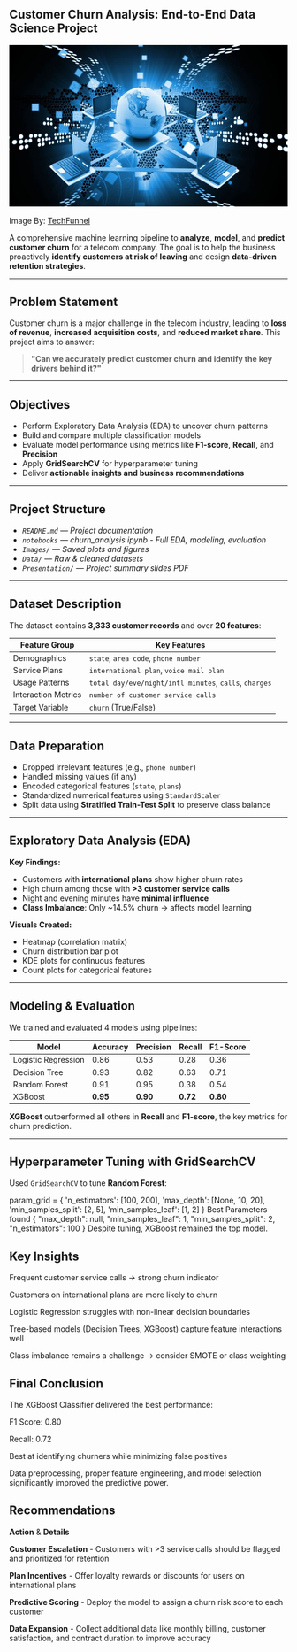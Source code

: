 ## Customer Churn Analysis: End-to-End Data Science Project


![](./images/Comms.jpg)

Image By: [TechFunnel](https://www.pinterest.com/pin/114208540542795588/)



A comprehensive machine learning pipeline to **analyze**, **model**, and **predict customer churn** for a telecom company. The goal is to help the business proactively **identify customers at risk of leaving** and design **data-driven retention strategies**.

---

##  Problem Statement

Customer churn is a major challenge in the telecom industry, leading to **loss of revenue**, **increased acquisition costs**, and **reduced market share**. This project aims to answer:

> **"Can we accurately predict customer churn and identify the key drivers behind it?"**

---

##  Objectives

- Perform Exploratory Data Analysis (EDA) to uncover churn patterns  
- Build and compare multiple classification models  
- Evaluate model performance using metrics like **F1-score**, **Recall**, and **Precision**  
- Apply **GridSearchCV** for hyperparameter tuning  
- Deliver **actionable insights and business recommendations**

---

## Project Structure


- *`README.md` — Project documentation*
- *`notebooks`  — churn_analysis.ipynb - Full EDA, modeling, evaluation*
- *`Images/` — Saved plots and figures*
- *`Data/` — Raw & cleaned datasets*
- *`Presentation/` — Project summary slides PDF*







---

## Dataset Description

The dataset contains **3,333 customer records** and over **20 features**:

| Feature Group       | Key Features |
|---------------------|--------------|
| Demographics        | `state`, `area code`, `phone number` |
| Service Plans       | `international plan`, `voice mail plan` |
| Usage Patterns      | `total day/eve/night/intl minutes`, `calls`, `charges` |
| Interaction Metrics | `number of customer service calls` |
| Target Variable     | `churn` (True/False) |

---

## Data Preparation

- Dropped irrelevant features (e.g., `phone number`)
- Handled missing values (if any)
- Encoded categorical features (`state`, `plans`)
- Standardized numerical features using `StandardScaler`
- Split data using **Stratified Train-Test Split** to preserve class balance

---

## Exploratory Data Analysis (EDA)

**Key Findings:**
- Customers with **international plans** show higher churn rates
- High churn among those with **>3 customer service calls**
- Night and evening minutes have **minimal influence**
- **Class Imbalance**: Only ~14.5% churn → affects model learning

**Visuals Created:**
- Heatmap (correlation matrix)
- Churn distribution bar plot
- KDE plots for continuous features
- Count plots for categorical features

---

## Modeling & Evaluation

We trained and evaluated 4 models using pipelines:

| Model                 | Accuracy | Precision | Recall | F1-Score |
|----------------------|----------|-----------|--------|----------|
| Logistic Regression  | 0.86     | 0.53      | 0.28   | 0.36     |
| Decision Tree        | 0.93     | 0.82      | 0.63   | 0.71     |
| Random Forest        | 0.91     | 0.95      | 0.38   | 0.54     |
| XGBoost              | **0.95** | **0.90**  | **0.72** | **0.80** |

**XGBoost** outperformed all others in **Recall** and **F1-score**, the key metrics for churn prediction.

---

## Hyperparameter Tuning with GridSearchCV

Used `GridSearchCV` to tune **Random Forest**:

param_grid = {
  'n_estimators': [100, 200],
  'max_depth': [None, 10, 20],
  'min_samples_split': [2, 5],
  'min_samples_leaf': [1, 2]
}
Best Parameters found
{
  "max_depth": null,
  "min_samples_leaf": 1,
  "min_samples_split": 2,
  "n_estimators": 100
}
Despite tuning, XGBoost remained the top model.

## Key Insights
Frequent customer service calls → strong churn indicator

Customers on international plans are more likely to churn

Logistic Regression struggles with non-linear decision boundaries

Tree-based models (Decision Trees, XGBoost) capture feature interactions well

Class imbalance remains a challenge → consider SMOTE or class weighting

## Final Conclusion
The XGBoost Classifier delivered the best performance:

F1 Score: 0.80

Recall: 0.72

Best at identifying churners while minimizing false positives

Data preprocessing, proper feature engineering, and model selection significantly improved the predictive power.

## Recommendations
**Action**	  &      **Details**

**Customer Escalation**	- Customers with >3 service calls should be flagged and prioritized for retention

**Plan Incentives** -	Offer loyalty rewards or discounts for users on international plans

**Predictive Scoring** -	Deploy the model to assign a churn risk score to each customer

**Data Expansion** - Collect additional data like monthly billing, customer satisfaction, and contract duration to improve accuracy